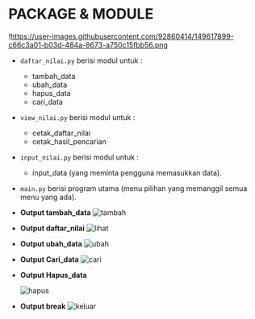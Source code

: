 
# PACKAGE & MODULE

!https://user-images.githubusercontent.com/92860414/149617899-c66c3a01-b03d-484a-8673-a750c15fbb56.png
 
* ``daftar_nilai.py`` berisi modul untuk  :
    * tambah_data
    * ubah_data
    * hapus_data
    * cari_data 
* ``view_nilai.py`` berisi modul untuk : 
    * cetak_daftar_nilai 
    * cetak_hasil_pencarian
* ``input_nilai.py`` berisi modul untuk :
    * input_data (yang meminta pengguna memasukkan data).
* ``main.py`` berisi program utama (menu pilihan yang memanggil semua menu yang ada).
* **Output tambah_data**
![tambah](https://user-images.githubusercontent.com/72916741/104220009-7374bc80-5471-11eb-8414-4873b05fa928.png)

* **Output daftar_nilai**
![lihat](https://user-images.githubusercontent.com/72916741/104220500-2d6c2880-5472-11eb-98d6-3e09ec86fc7c.png)

* **Output ubah_data**
![ubah](https://user-images.githubusercontent.com/72916741/104220700-76bc7800-5472-11eb-8551-168cae592584.png)

* **Output Cari_data**
![cari](https://user-images.githubusercontent.com/72916741/104221067-fc402800-5472-11eb-8a5b-e1e1ea796b22.png)

* **Output Hapus_data**

  ![hapus](https://user-images.githubusercontent.com/72916741/104221545-999b5c00-5473-11eb-9cf3-6374f2e6ebb9.png)

* **Output break**
![keluar](https://user-images.githubusercontent.com/72916741/104221729-e5e69c00-5473-11eb-952a-92d2eab7c779.png)

